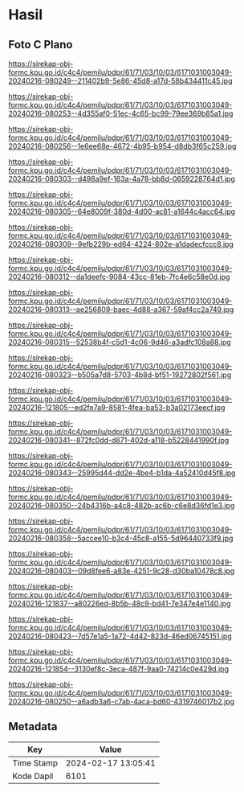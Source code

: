 # Hasil

## Foto C Plano

https://sirekap-obj-formc.kpu.go.id/c4c4/pemilu/pdpr/61/71/03/10/03/6171031003049-20240216-080249--211402b9-5e86-45d8-a17d-58b434411c45.jpg

https://sirekap-obj-formc.kpu.go.id/c4c4/pemilu/pdpr/61/71/03/10/03/6171031003049-20240216-080253--4d355af0-51ec-4c65-bc99-79ee369b85a1.jpg

https://sirekap-obj-formc.kpu.go.id/c4c4/pemilu/pdpr/61/71/03/10/03/6171031003049-20240216-080256--1e6ee68e-4672-4b95-b954-d8db3f65c259.jpg

https://sirekap-obj-formc.kpu.go.id/c4c4/pemilu/pdpr/61/71/03/10/03/6171031003049-20240216-080303--d498a9ef-163a-4a78-bb8d-0659228764d1.jpg

https://sirekap-obj-formc.kpu.go.id/c4c4/pemilu/pdpr/61/71/03/10/03/6171031003049-20240216-080305--64e8009f-380d-4d00-ac81-a1644c4acc64.jpg

https://sirekap-obj-formc.kpu.go.id/c4c4/pemilu/pdpr/61/71/03/10/03/6171031003049-20240216-080309--9efb229b-ed64-4224-802e-a1dadecfccc8.jpg

https://sirekap-obj-formc.kpu.go.id/c4c4/pemilu/pdpr/61/71/03/10/03/6171031003049-20240216-080312--da1deefc-9084-43cc-81eb-7fc4e6c58e0d.jpg

https://sirekap-obj-formc.kpu.go.id/c4c4/pemilu/pdpr/61/71/03/10/03/6171031003049-20240216-080313--ae256809-baec-4d88-a367-59af4cc2a749.jpg

https://sirekap-obj-formc.kpu.go.id/c4c4/pemilu/pdpr/61/71/03/10/03/6171031003049-20240216-080315--52538b4f-c5d1-4c06-9d46-a3adfc108a88.jpg

https://sirekap-obj-formc.kpu.go.id/c4c4/pemilu/pdpr/61/71/03/10/03/6171031003049-20240216-080323--b505a7d8-5703-4b8d-bf51-19272802f561.jpg

https://sirekap-obj-formc.kpu.go.id/c4c4/pemilu/pdpr/61/71/03/10/03/6171031003049-20240216-121805--ed2fe7a9-8581-4fea-ba53-b3a02173eecf.jpg

https://sirekap-obj-formc.kpu.go.id/c4c4/pemilu/pdpr/61/71/03/10/03/6171031003049-20240216-080341--872fc0dd-d871-402d-a118-b5228441990f.jpg

https://sirekap-obj-formc.kpu.go.id/c4c4/pemilu/pdpr/61/71/03/10/03/6171031003049-20240216-080343--25995d44-dd2e-4be4-b1da-4a52410d45f8.jpg

https://sirekap-obj-formc.kpu.go.id/c4c4/pemilu/pdpr/61/71/03/10/03/6171031003049-20240216-080350--24b4316b-a4c8-482b-ac6b-c6e8d36fd1e3.jpg

https://sirekap-obj-formc.kpu.go.id/c4c4/pemilu/pdpr/61/71/03/10/03/6171031003049-20240216-080358--5accee10-b3c4-45c8-a155-5d96440733f9.jpg

https://sirekap-obj-formc.kpu.go.id/c4c4/pemilu/pdpr/61/71/03/10/03/6171031003049-20240216-080403--09d8fee6-a83e-4251-9c28-d30ba10478c8.jpg

https://sirekap-obj-formc.kpu.go.id/c4c4/pemilu/pdpr/61/71/03/10/03/6171031003049-20240216-121837--a80226ed-8b5b-48c9-bd41-7e347e4e1140.jpg

https://sirekap-obj-formc.kpu.go.id/c4c4/pemilu/pdpr/61/71/03/10/03/6171031003049-20240216-080423--7d57e1a5-1a72-4d42-823d-46ed06745151.jpg

https://sirekap-obj-formc.kpu.go.id/c4c4/pemilu/pdpr/61/71/03/10/03/6171031003049-20240216-121854--3130ef8c-3eca-487f-9aa0-74214c0e429d.jpg

https://sirekap-obj-formc.kpu.go.id/c4c4/pemilu/pdpr/61/71/03/10/03/6171031003049-20240216-080250--a6adb3a6-c7ab-4aca-bd60-4319746017b2.jpg


## Metadata

| Key        | Value               |
| ---------- | ------------------- |
| Time Stamp | 2024-02-17 13:05:41 |
| Kode Dapil | 6101                |



